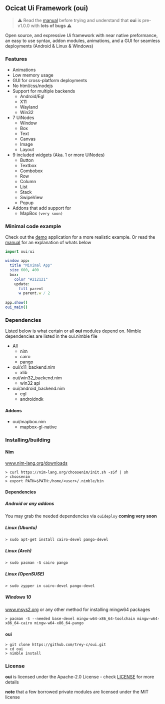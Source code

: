 ## Ocicat Ui Framework (oui)

> :warning: Read the [manual](doc/MANUAL.md) before trying and understand that **oui** is pre-v1.0.0 with **lots of bugs** :warning:

Open source, and expressive Ui framework with near native preformance, an easy to use syntax, addon modules, animations, and a GUI for seamless deployments (Android & Linux & Windows)

### Features

- Animations
- Low memory usage
- GUI for cross-platform deployments
- No html/css/nodejs
- Support for multiple backends
  * Android/Egl
  * X11
  * Wayland
  * Win32
- 7 UiNodes
  * Window
  * Box
  * Text
  * Canvas
  * Image
  * Layout
- 9 included widgets (Aka. 1 or more UiNodes)
  * Button
  * Textbox
  * Combobox
  * Row
  * Column
  * List
  * Stack
  * SwipeView
  * Popup
- Addons that add support for
  * MapBox `(very soon)`

### Minimal code example

Check out the [demo](/demo) application for a more realistic example. Or read the [manual](doc/MANUAL.md) for an explanation of whats below

```nim
import oui/ui

window app:
  title "Minimal App"
  size 600, 400
  box:
    color "#212121"
    update:
      fill parent
      w parent.w / 2
  
app.show()
oui_main()
```

### Dependencies

Listed below is what certain or all **oui** modules depend on. Nimble dependencies are listed in the oui.nimble file

- All
  * nim
  * cairo
  * pango
- oui/x11_backend.nim
  * xlib
- oui/win32_backend.nim
  * win32 api
- oui/android_backend.nim
  * egl
  * androidndk

#### Addons

- oui/mapbox.nim
  * mapbox-gl-native

### Installing/building

#### Nim

www.nim-lang.org/downloads

```shell
> curl https://nim-lang.org/choosenim/init.sh -sSf | sh
> choosenim
> export PATH=$PATH:/home/<user>/.nimble/bin
```
#### Dependencies

##### Android or any addons

You may grab the needed dependencies via `ouideploy` **coming very soon**

##### Linux (Ubuntu)

```shell
> sudo apt-get install cairo-devel pango-devel
```

##### Linux (Arch)

```shell
> sudo pacman -S cairo pango
```

##### Linux (OpenSUSE)

```shell
> sudo zypper in cairo-devel pango-devel
```

##### Windows 10

www.msys2.org or any other method for installing mingw64 packages

```shell
> pacman -S --needed base-devel mingw-w64-x86_64-toolchain mingw-w64-x86_64-cairo mingw-w64-x86_64-pango
```
#### oui

```shell
> git clone https://github.com/trey-c/oui.git
> cd oui
> nimble install
```

### License

**oui** is licensed under the Apache-2.0 License - check [LICENSE](LICENSE) for more details

**note** that a few borrowed private modules are licensed under the MIT license
